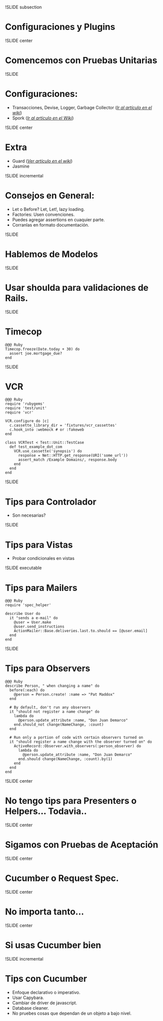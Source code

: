 !SLIDE subsection
# Configuraciones y Plugins

!SLIDE center
# Comencemos con Pruebas Unitarias

!SLIDE
# Configuraciones:

* Transacciones, Devise, Logger, Garbage Collector (_[Ir al artículo en
  el wiki](http://wiki.innku.com/articles/tips-para-mejorar-desempeno-en-suite-de-pruebas)_)
* Spork (_[Ir al artículo en el Wiki](http://wiki.innku.com/articles/configuracion-en-spork)_)

!SLIDE center
# Extra

* Guard (_[Ver artículo en el wiki](http://wiki.innku.com/articles/configuracion-en-guard)_)
* Jasmine

!SLIDE incremental
# Consejos en General:

* Let o Before? Let, Let!, lazy loading.
* Factories: Usen convenciones.
* Puedes agregar assertions en cuaquier parte.
* Corranlas en formato documentación.

!SLIDE

# Hablemos de Modelos

!SLIDE
# Usar shoulda para validaciones de Rails.

!SLIDE
# Timecop
    @@@ Ruby
    Timecop.freeze(Date.today + 30) do
      assert joe.mortgage_due?
    end

!SLIDE
# VCR
    @@@ Ruby
    require 'rubygems'
    require 'test/unit'
    require 'vcr'

    VCR.configure do |c|
      c.cassette_library_dir = 'fixtures/vcr_cassettes'
      c.hook_into :webmock # or :fakeweb
    end

    class VCRTest < Test::Unit::TestCase
      def test_example_dot_com
        VCR.use_cassette('synopsis') do
          response = Net::HTTP.get_response(URI('some_url'))
          assert_match /Example Domains/, response.body
        end
      end
    end



!SLIDE
# Tips para Controlador
* Son necesarias?

!SLIDE
# Tips para Vistas
* Probar condicionales en vistas

!SLIDE executable
# Tips para Mailers
    @@@ Ruby
    require 'spec_helper'
     
    describe User do
      it "sends a e-mail" do
        @user = User.make
        @user.send_instructions
        ActionMailer::Base.deliveries.last.to.should == [@user.email]
      end
    end

!SLIDE
# Tips para Observers

    @@@ Ruby
    describe Person, " when changing a name" do
      before(:each) do
        @person = Person.create! :name => "Pat Maddox"
      end

      # By default, don't run any observers
      it "should not register a name change" do
        lambda do 
          @person.update_attribute :name, "Don Juan Demarco" 
        end.should_not change(NameChange, :count)
      end

      # Run only a portion of code with certain observers turned on
      it "should register a name change with the observer turned on" do
        ActiveRecord::Observer.with_observers(:person_observer) do
          lambda do 
            @person.update_attribute :name, "Don Juan Demarco"
          end.should change(NameChange, :count).by(1)
        end
      end
    end


!SLIDE center
# No tengo tips para Presenters o Helpers... Todavia..

!SLIDE center
# Sigamos con Pruebas de Aceptación

!SLIDE center
# Cucumber o Request Spec. 

!SLIDE center
# No importa tanto...

!SLIDE center
# Si usas Cucumber bien

!SLIDE incremental
# Tips con Cucumber

* Enfoque declarativo o imperativo.
* Usar Capybara.
* Cambiar de driver de javascript.
* Database cleaner.
* No pruebes cosas que dependan de un objeto a bajo nivel.
